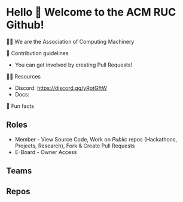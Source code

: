 # Hello 👋 Welcome to the ACM RUC Github!

🙋‍♀️ We are the Association of Computing Machinery

🌈 Contribution guidelines
* You can get involved by creating Pull Requests!
  
👩‍💻 Resources
* Discord: https://discord.gg/yRptGftW
* Docs:
  
🍿 Fun facts

## Roles
* Member - View Source Code, Work on *Public* repos (Hackathons, Projects, Research), Fork & Create Pull Requests
* E-Board - Owner Access

## Teams

## Repos


<!--

**Here are some ideas to get you started:**

🙋‍♀️ A short introduction - what is your organization all about?
🌈 Contribution guidelines - how can the community get involved?
👩‍💻 Useful resources - where can the community find your docs? Is there anything else the community should know?
🍿 Fun facts - what does your team eat for breakfast?
🧙 Remember, you can do mighty things with the power of [Markdown](https://docs.github.com/github/writing-on-github/getting-started-with-writing-and-formatting-on-github/basic-writing-and-formatting-syntax)
-->
